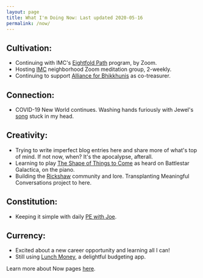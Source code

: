 ```yaml
---
layout: page
title: What I'm Doing Now: Last updated 2020-05-16
permalink: /now/
---
```


## Cultivation:
* Continuing with IMC's [Eightfold Path](https://www.insightmeditationcenter.org/2019/08/the-eightfold-path-program-2019-2020/) program, by Zoom.
* Hosting [IMC](https://insightmeditationcenter.org) neighborhood Zoom meditation group, 2-weekly.
* Continuing to support [Alliance for Bhikkhunis](https://bhikkhuni.net) as co-treasurer.

## Connection: 
* COVID-19 New World continues. Washing hands furiously with Jewel's [song](https://www.youtube.com/watch?v=qr8UJ6I3My4) stuck in my head.

## Creativity: 
* Trying to write imperfect blog entries here and share more of what's top of mind. If not now, when? It's the apocalypse, afterall.
* Learning to play [The Shape of Things to Come](https://www.musicnotes.com/sheetmusic/mtd.asp?ppn=MN0093764) as heard on Battlestar Galactica, on the piano.
* Building the [Rickshaw](https://busterbenson.github.io/rickshaw/) community and lore. Transplanting Meaningful Conversations project to here.

## Constitution:
* Keeping it simple with daily [PE with Joe](https://www.youtube.com/user/thebodycoach1).

## Currency:
* Excited about a new career opportunity and learning all I can!
* Still using [Lunch Money](https://my.lunchmoney.app/refer/fd1qf9b6), a delightful budgeting app.

Learn more about Now pages [here](https://nownownow.com/about).

